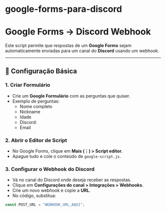 # google-forms-para-discord

# Google Forms → Discord Webhook

Este script permite que respostas de um **Google Forms** sejam automaticamente enviadas para um canal do **Discord** usando um webhook.

---

## 🚀 Configuração Básica

### 1. Criar Formulário
- Crie um **Google Formulário** com as perguntas que quiser.
- Exemplo de perguntas:
  - Nome completo
  - Nickname
  - Idade
  - Discord:
  - Email

### 2. Abrir o Editor de Script
- No Google Forms, clique em **Mais (⋮) > Script editor**.
- Apague tudo e cole o conteúdo de `google-script.js`.

### 3. Configurar o Webhook do Discord
- Vá no canal do Discord onde deseja receber as respostas.
- Clique em **Configurações do canal > Integrações > Webhooks**.
- Crie um novo webhook e copie a **URL**.
- No código, substitua:

```js
const POST_URL = "WEBHOOK_URL_AQUI";
